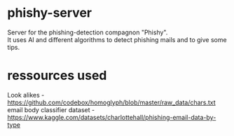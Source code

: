 # phishy-server

Server for the phishing-detection compagnon "Phishy".<br/>
It uses AI and different algorithms to detect phishing mails and to give some tips.

# ressources used

Look alikes - https://github.com/codebox/homoglyph/blob/master/raw_data/chars.txt<br/>
email body classifier dataset - https://www.kaggle.com/datasets/charlottehall/phishing-email-data-by-type
